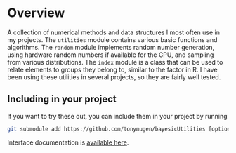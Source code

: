 # Overview

A collection of numerical methods and data structures I most often use in my projects. The `utilities` module contains various basic functions and algorithms. The `random` module implements random number generation, using hardware random numbers if available for the CPU, and sampling from various distributions. The `index` module is a class that can be used to relate elements to groups they belong to, similar to the factor in R. I have been using these utilities in several projects, so they are fairly well tested.

## Including in your project

If you want to try these out, you can include them in your project by running

```sh
git submodule add https://github.com/tonymugen/bayesicUtilities [optional local name]
```

Interface documentation is [available here](https://bayesicresearch.org/software/bayesicutilities).
